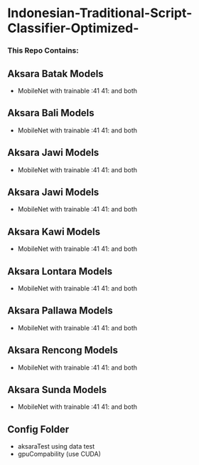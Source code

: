# Indonesian-Traditional-Script-Classifier-Optimized-


### This Repo Contains:

## Aksara Batak Models
* MobileNet with trainable :41 41: and both

## Aksara Bali Models
* MobileNet with trainable :41 41: and both

## Aksara Jawi Models
* MobileNet with trainable :41 41: and both

## Aksara Jawi Models
* MobileNet with trainable :41 41: and both

## Aksara Kawi Models
* MobileNet with trainable :41 41: and both

## Aksara Lontara Models
* MobileNet with trainable :41 41: and both

## Aksara Pallawa Models
* MobileNet with trainable :41 41: and both

## Aksara Rencong Models
* MobileNet with trainable :41 41: and both

## Aksara Sunda Models
* MobileNet with trainable :41 41: and both

## Config Folder
* aksaraTest using data test
* gpuCompability (use CUDA)
